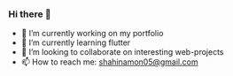 ### Hi there 👋

- 🔭 I’m currently working on my portfolio
- 🌱 I’m currently learning flutter
- 👯 I’m looking to collaborate on interesting web-projects
- 📫 How to reach me: shahinamon05@gmail.com
